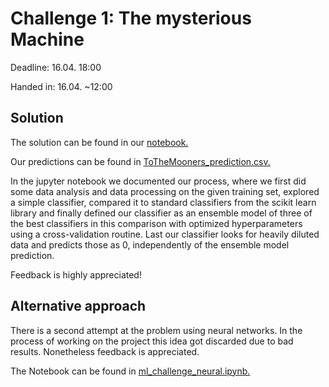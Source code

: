 # Challenge 1: The mysterious Machine

Deadline: 16.04. 18:00 

Handed in: 16.04. ~12:00

## Solution

The solution can be found in our [notebook.](Challenge-1-Notebook.ipynb)

Our predictions can be found in [ToTheMooners_prediction.csv.](ToTheMooners_prediction.csv)

In the jupyter notebook we documented our process, where we first did some data analysis and data processing on the given training set, explored a simple classifier, compared it to standard classifiers from the scikit learn library and finally defined our classifier as an ensemble model of three of the best classifiers in this comparison with optimized hyperparameters using a cross-validation routine. Last our classifier looks for heavily diluted data and predicts those as 0, independently of the ensemble model prediction.

Feedback is highly appreciated!

## Alternative approach

There is a second attempt at the problem using neural networks. In the process of working on the project this idea got discarded due to bad results. Nonetheless feedback is appreciated.

The Notebook can be found in [ml_challenge_neural.ipynb.](ml_challenge_neural.ipynb)





